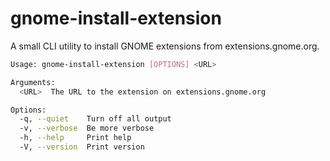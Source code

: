 # gnome-install-extension

A small CLI utility to install GNOME extensions from extensions.gnome.org.

```bash
Usage: gnome-install-extension [OPTIONS] <URL>

Arguments:
  <URL>  The URL to the extension on extensions.gnome.org

Options:
  -q, --quiet    Turn off all output
  -v, --verbose  Be more verbose
  -h, --help     Print help
  -V, --version  Print version
```
